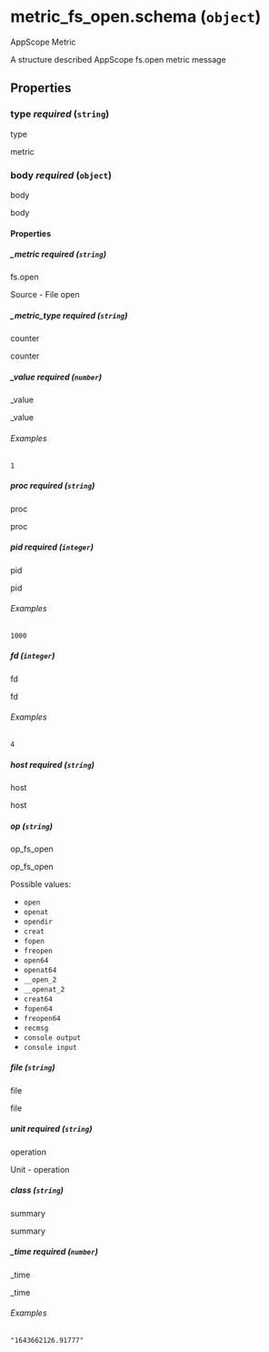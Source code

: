 # metric_fs_open.schema (`object`)

AppScope Metric

A structure described AppScope fs.open metric message

## Properties

### type _required_ (`string`)

type

metric

### body _required_ (`object`)

body

body

#### Properties

##### _metric _required_ (`string`)

fs.open

Source - File open

##### _metric_type _required_ (`string`)

counter

counter

##### _value _required_ (`number`)

_value

_value

###### Examples

`1`

##### proc _required_ (`string`)

proc

proc

##### pid _required_ (`integer`)

pid

pid

###### Examples

`1000`

##### fd (`integer`)

fd

fd

###### Examples

`4`

##### host _required_ (`string`)

host

host

##### op (`string`)

op_fs_open

op_fs_open

Possible values:

- `open`
- `openat`
- `opendir`
- `creat`
- `fopen`
- `freopen`
- `open64`
- `openat64`
- `__open_2`
- `__openat_2`
- `creat64`
- `fopen64`
- `freopen64`
- `recmsg`
- `console output`
- `console input`

##### file (`string`)

file

file

##### unit _required_ (`string`)

operation

Unit - operation

##### class (`string`)

summary

summary

##### _time _required_ (`number`)

_time

_time

###### Examples

`"1643662126.91777"`

